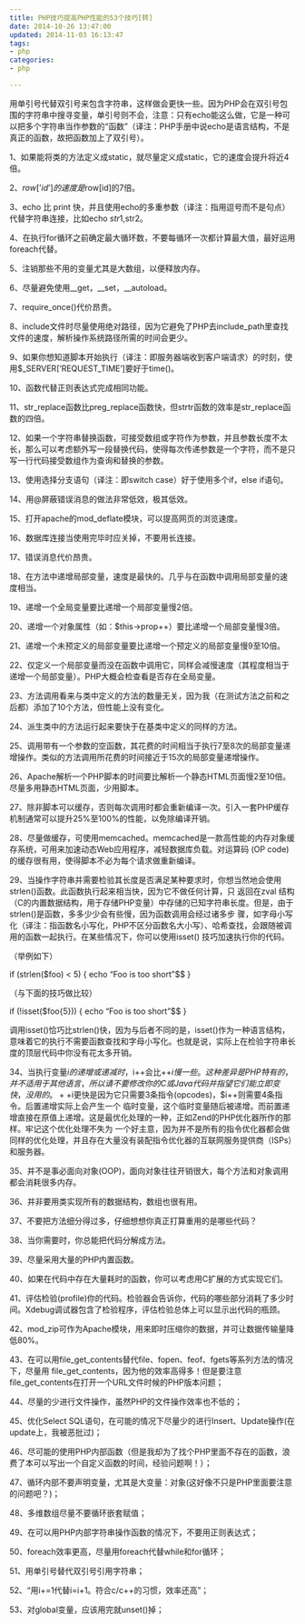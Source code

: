 ```yaml
---
title: PHP技巧提高PHP性能的53个技巧[转]
date: 2014-10-26 13:47:00
updated: 2014-11-03 16:13:47
tags: 
- php
categories: 
- php

---
```

用单引号代替双引号来包含字符串，这样做会更快一些。因为PHP会在双引号包围的字符串中搜寻变量，单引号则不会，注意：只有echo能这么做，它是一种可以把多个字符串当作参数的“函数”（译注：PHP手册中说echo是语言结构，不是真正的函数，故把函数加上了双引号）。 

1、如果能将类的方法定义成static，就尽量定义成static，它的速度会提升将近4倍。 


<!--more-->


2、$row[’id’] 的速度是$row[id]的7倍。 

3、echo 比 print 快，并且使用echo的多重参数（译注：指用逗号而不是句点）代替字符串连接，比如echo $str1,$str2。 

4、在执行for循环之前确定最大循环数，不要每循环一次都计算最大值，最好运用foreach代替。 

5、注销那些不用的变量尤其是大数组，以便释放内存。 

6、尽量避免使用__get，__set，__autoload。 

7、require_once()代价昂贵。 

8、include文件时尽量使用绝对路径，因为它避免了PHP去include_path里查找文件的速度，解析操作系统路径所需的时间会更少。 

9、如果你想知道脚本开始执行（译注：即服务器端收到客户端请求）的时刻，使用$_SERVER[‘REQUEST_TIME’]要好于time()。 

10、函数代替正则表达式完成相同功能。 

11、str_replace函数比preg_replace函数快，但strtr函数的效率是str_replace函数的四倍。 

12、如果一个字符串替换函数，可接受数组或字符作为参数，并且参数长度不太长，那么可以考虑额外写一段替换代码，使得每次传递参数是一个字符，而不是只写一行代码接受数组作为查询和替换的参数。 

13、使用选择分支语句（译注：即switch case）好于使用多个if，else if语句。 

14、用@屏蔽错误消息的做法非常低效，极其低效。 

15、打开apache的mod_deflate模块，可以提高网页的浏览速度。 

16、数据库连接当使用完毕时应关掉，不要用长连接。 

17、错误消息代价昂贵。 

18、在方法中递增局部变量，速度是最快的。几乎与在函数中调用局部变量的速度相当。 

19、递增一个全局变量要比递增一个局部变量慢2倍。 

20、递增一个对象属性（如：$this->prop++）要比递增一个局部变量慢3倍。 

21、递增一个未预定义的局部变量要比递增一个预定义的局部变量慢9至10倍。 

22、仅定义一个局部变量而没在函数中调用它，同样会减慢速度（其程度相当于递增一个局部变量）。PHP大概会检查看是否存在全局变量。 

23、方法调用看来与类中定义的方法的数量无关，因为我（在测试方法之前和之后都）添加了10个方法，但性能上没有变化。 

24、派生类中的方法运行起来要快于在基类中定义的同样的方法。 

25、调用带有一个参数的空函数，其花费的时间相当于执行7至8次的局部变量递增操作。类似的方法调用所花费的时间接近于15次的局部变量递增操作。 

26、Apache解析一个PHP脚本的时间要比解析一个静态HTML页面慢2至10倍。尽量多用静态HTML页面，少用脚本。 

27、除非脚本可以缓存，否则每次调用时都会重新编译一次。引入一套PHP缓存机制通常可以提升25%至100%的性能，以免除编译开销。 

28、尽量做缓存，可使用memcached。memcached是一款高性能的内存对象缓存系统，可用来加速动态Web应用程序，减轻数据库负载。对运算码 (OP code)的缓存很有用，使得脚本不必为每个请求做重新编译。 

29、当操作字符串并需要检验其长度是否满足某种要求时，你想当然地会使用strlen()函数。此函数执行起来相当快，因为它不做任何计算，只 返回在zval 结构（C的内置数据结构，用于存储PHP变量）中存储的已知字符串长度。但是，由于strlen()是函数，多多少少会有些慢，因为函数调用会经过诸多步 骤，如字母小写化（译注：指函数名小写化，PHP不区分函数名大小写）、哈希查找，会跟随被调用的函数一起执行。在某些情况下，你可以使用isset() 技巧加速执行你的代码。 

（举例如下） 

if (strlen($foo) < 5) { echo “Foo is too short”$$ } 

（与下面的技巧做比较） 

if (!isset($foo{5})) { echo “Foo is too short”$$ } 

调用isset()恰巧比strlen()快，因为与后者不同的是，isset()作为一种语言结构，意味着它的执行不需要函数查找和字母小写化。也就是说，实际上在检验字符串长度的顶层代码中你没有花太多开销。 

34、当执行变量$i的递增或递减时，$i++会比++$i慢一些。这种差异是PHP特有的，并不适用于其他语言，所以请不要修改你的C或 Java代码并指望它们能立即变快，没用的。++$i更快是因为它只需要3条指令(opcodes)，$i++则需要4条指令。后置递增实际上会产生一个 临时变量，这个临时变量随后被递增。而前置递增直接在原值上递增。这是最优化处理的一种，正如Zend的PHP优化器所作的那样。牢记这个优化处理不失为 一个好主意，因为并不是所有的指令优化器都会做同样的优化处理，并且存在大量没有装配指令优化器的互联网服务提供商（ISPs）和服务器。 

35、并不是事必面向对象(OOP)，面向对象往往开销很大，每个方法和对象调用都会消耗很多内存。 

36、并非要用类实现所有的数据结构，数组也很有用。 

37、不要把方法细分得过多，仔细想想你真正打算重用的是哪些代码？ 

38、当你需要时，你总能把代码分解成方法。 

39、尽量采用大量的PHP内置函数。 

40、如果在代码中存在大量耗时的函数，你可以考虑用C扩展的方式实现它们。 

41、评估检验(profile)你的代码。检验器会告诉你，代码的哪些部分消耗了多少时间。Xdebug调试器包含了检验程序，评估检验总体上可以显示出代码的瓶颈。 

42、mod_zip可作为Apache模块，用来即时压缩你的数据，并可让数据传输量降低80%。 

43、在可以用file_get_contents替代file、fopen、feof、fgets等系列方法的情况下，尽量用 file_get_contents，因为他的效率高得多！但是要注意file_get_contents在打开一个URL文件时候的PHP版本问题； 

44、尽量的少进行文件操作，虽然PHP的文件操作效率也不低的； 

45、优化Select SQL语句，在可能的情况下尽量少的进行Insert、Update操作(在update上，我被恶批过)； 

46、尽可能的使用PHP内部函数（但是我却为了找个PHP里面不存在的函数，浪费了本可以写出一个自定义函数的时间，经验问题啊！）； 

47、循环内部不要声明变量，尤其是大变量：对象(这好像不只是PHP里面要注意的问题吧？)； 

48、多维数组尽量不要循环嵌套赋值； 

49、在可以用PHP内部字符串操作函数的情况下，不要用正则表达式； 

50、foreach效率更高，尽量用foreach代替while和for循环； 

51、用单引号替代双引号引用字符串； 

52、“用i+=1代替i=i+1。符合c/c++的习惯，效率还高”； 

53、对global变量，应该用完就unset()掉；